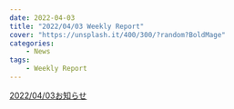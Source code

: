 ```yaml
---
date: 2022-04-03
title: "2022/04/03 Weekly Report"
cover: "https://unsplash.it/400/300/?random?BoldMage"
categories: 
    - News
tags:
    - Weekly Report
---
```



[2022/04/03お知らせ](pdf/20220403お知らせ.pdf)
<object data="pdf/20220403お知らせ.pdf" height="100%" width="100%"></object>



